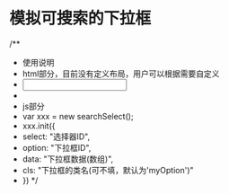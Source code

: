 # 模拟可搜索的下拉框

/**
 * 使用说明
 * html部分，目前没有定义布局，用户可以根据需要自定义
 * <input type="text" name="" id="...">
 * <div id="..." class="myOption"></div>
 * js部分
 * var xxx = new searchSelect();
 * xxx.init({
 *	select: "选择器ID",
 *	option: "下拉框ID",
 *	data: "下拉框数据(数组)",
 *	cls: "下拉框的类名(可不填，默认为'myOption')"
 * })
 */
